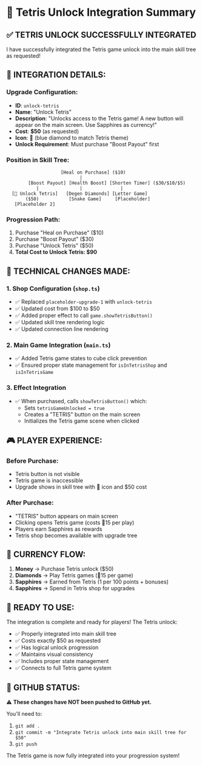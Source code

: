 # 🔷 Tetris Unlock Integration Summary

## ✅ **TETRIS UNLOCK SUCCESSFULLY INTEGRATED**

I have successfully integrated the Tetris game unlock into the main skill tree as requested!

## 🎯 **INTEGRATION DETAILS:**

### **Upgrade Configuration:**
- **ID**: `unlock-tetris`
- **Name**: "Unlock Tetris"
- **Description**: "Unlocks access to the Tetris game! A new button will appear on the main screen. Use Sapphires as currency!"
- **Cost**: **$50** (as requested)
- **Icon**: 🔷 (blue diamond to match Tetris theme)
- **Unlock Requirement**: Must purchase "Boost Payout" first

### **Position in Skill Tree:**
```
                    [Heal on Purchase] ($10)
                           |
        [Boost Payout] [Health Boost] [Shorten Timer] ($30/$10/$5)
           |               |              |
  [🔷 Unlock Tetris]   [Degen Diamonds] [Letter Game]
       ($50)           [Snake Game]     [Placeholder]
   [Placeholder 2]
```

### **Progression Path:**
1. Purchase "Heal on Purchase" ($10)
2. Purchase "Boost Payout" ($30) 
3. Purchase "Unlock Tetris" ($50)
4. **Total Cost to Unlock Tetris: $90**

## 🔧 **TECHNICAL CHANGES MADE:**

### 1. **Shop Configuration (`shop.ts`)**
- ✅ Replaced `placeholder-upgrade-1` with `unlock-tetris`
- ✅ Updated cost from $100 to $50
- ✅ Added proper effect to call `game.showTetrisButton()`
- ✅ Updated skill tree rendering logic
- ✅ Updated connection line rendering

### 2. **Main Game Integration (`main.ts`)**
- ✅ Added Tetris game states to cube click prevention
- ✅ Ensured proper state management for `isInTetrisShop` and `isInTetrisGame`

### 3. **Effect Integration**
- ✅ When purchased, calls `showTetrisButton()` which:
  - Sets `tetrisGameUnlocked = true`
  - Creates a "TETRIS" button on the main screen
  - Initializes the Tetris game scene when clicked

## 🎮 **PLAYER EXPERIENCE:**

### **Before Purchase:**
- Tetris button is not visible
- Tetris game is inaccessible
- Upgrade shows in skill tree with 🔷 icon and $50 cost

### **After Purchase:**
- "TETRIS" button appears on main screen
- Clicking opens Tetris game (costs 💎15 per play)
- Players earn Sapphires as rewards
- Tetris shop becomes available with upgrade tree

## 💎 **CURRENCY FLOW:**

1. **Money** → Purchase Tetris unlock ($50)
2. **Diamonds** → Play Tetris games (💎15 per game)
3. **Sapphires** → Earned from Tetris (1 per 100 points + bonuses)
4. **Sapphires** → Spend in Tetris shop for upgrades

## 🚀 **READY TO USE:**

The integration is complete and ready for players! The Tetris unlock:
- ✅ Properly integrated into main skill tree
- ✅ Costs exactly $50 as requested
- ✅ Has logical unlock progression
- ✅ Maintains visual consistency
- ✅ Includes proper state management
- ✅ Connects to full Tetris game system

## 📝 **GITHUB STATUS:**

⚠️ **These changes have NOT been pushed to GitHub yet.** 

You'll need to:
1. `git add .`
2. `git commit -m "Integrate Tetris unlock into main skill tree for $50"`
3. `git push`

The Tetris game is now fully integrated into your progression system!